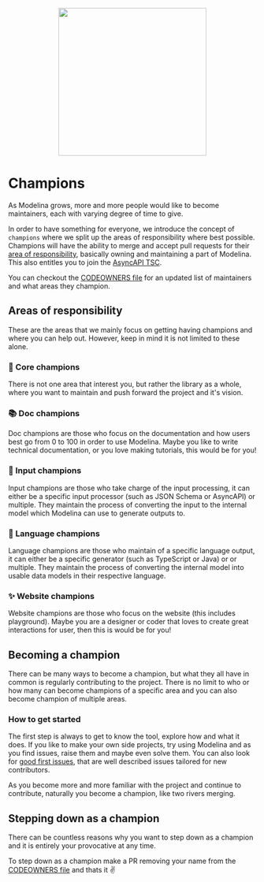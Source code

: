 
<p align="center">
  <img src="https://i.giphy.com/media/3ohs4Az5xSJj0RYrss/giphy.webp" width="300" height="300">
</p>

# Champions
As Modelina grows, more and more people would like to become maintainers, each with varying degree of time to give.

In order to have something for everyone, we introduce the concept of `champions` where we split up the areas of responsibility where best possible. Champions will have the ability to merge and accept pull requests for their [area of responsibility](#areas-of-responsibility), basically owning and maintaining a part of Modelina. This also entitles you to join the [AsyncAPI TSC](https://www.asyncapi.com/community/tsc).

You can checkout the [CODEOWNERS file](../CODEOWNERS) for an updated list of maintainers and what areas they champion.

## Areas of responsibility
These are the areas that we mainly focus on getting having champions and where you can help out. However, keep in mind it is not limited to these alone.

### :running: Core champions
There is not one area that interest you, but rather the library as a whole, where you want to maintain and push forward the project and it's vision.

### :books: Doc champions
Doc champions are those who focus on the documentation and how users best go from 0 to 100 in order to use Modelina. Maybe you like to write technical documentation, or you love making tutorials, this would be for you!

### :trident: Input champions
Input champions are those who take charge of the input processing, it can either be a specific input processor (such as JSON Schema or AsyncAPI) or multiple. They maintain the process of converting the input to the internal model which Modelina can use to generate outputs to.

### :wrench: Language champions
Language champions are those who maintain of a specific language output, it can either be a specific generator (such as TypeScript or Java) or or multiple. They maintain the process of converting the internal model into usable data models in their respective language. 

### :sparkles: Website champions
Website champions are those who focus on the website (this includes playground). Maybe you are a designer or coder that loves to create great interactions for user, then this is would be for you!

## Becoming a champion
There can be many ways to become a champion, but what they all have in common is regularly contributing to the project. There is no limit to who or how many can become champions of a specific area and you can also become champion of multiple areas.

### How to get started
The first step is always to get to know the tool, explore how and what it does. If you like to make your own side projects, try using Modelina and as you find issues, raise them and maybe even solve them. You can also look for [good first issues](https://github.com/asyncapi/modelina/issues?q=is%3Aopen+is%3Aissue+label%3A%22good+first+issue%22), that are well described issues tailored for new contributors.

As you become more and more familiar with the project and continue to contribute, naturally you become a champion, like two rivers merging. 

## Stepping down as a champion
There can be countless reasons why you want to step down as a champion and it is entirely your provocative at any time.

To step down as a champion make a PR removing your name from the [CODEOWNERS file](../CODEOWNERS) and thats it :v:
